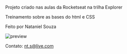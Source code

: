 Projeto criado nas aulas da Rocketseat na trilha Explorer

Treinamento sobre as bases do html e CSS

Feito por Nataniel Souza

![preview](./.github/preview.jpg)

Contato: nt.s@live.com